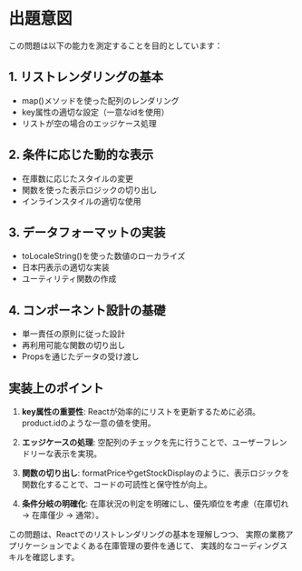 # 出題意図

この問題は以下の能力を測定することを目的としています：

## 1. リストレンダリングの基本
- map()メソッドを使った配列のレンダリング
- key属性の適切な設定（一意なidを使用）
- リストが空の場合のエッジケース処理

## 2. 条件に応じた動的な表示
- 在庫数に応じたスタイルの変更
- 関数を使った表示ロジックの切り出し
- インラインスタイルの適切な使用

## 3. データフォーマットの実装
- toLocaleString()を使った数値のローカライズ
- 日本円表示の適切な実装
- ユーティリティ関数の作成

## 4. コンポーネント設計の基礎
- 単一責任の原則に従った設計
- 再利用可能な関数の切り出し
- Propsを通じたデータの受け渡し

## 実装上のポイント

1. **key属性の重要性**: Reactが効率的にリストを更新するために必須。product.idのような一意の値を使用。

2. **エッジケースの処理**: 空配列のチェックを先に行うことで、ユーザーフレンドリーな表示を実現。

3. **関数の切り出し**: formatPriceやgetStockDisplayのように、表示ロジックを関数化することで、コードの可読性と保守性が向上。

4. **条件分岐の明確化**: 在庫状況の判定を明確にし、優先順位を考慮（在庫切れ → 在庫僅少 → 通常）。

この問題は、Reactでのリストレンダリングの基本を理解しつつ、
実際の業務アプリケーションでよくある在庫管理の要件を通じて、
実践的なコーディングスキルを確認します。